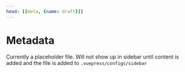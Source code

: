 ```yaml
---
head: [[meta, {name: draft}]]
---
```

# Metadata

Currently a placeholder file. Will not show up in sidebar until content is added and the file is added to `.vuepress/configs/sidebar`
